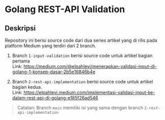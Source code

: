 # Golang REST-API Validation

## Deskripsi
Repository ini berisi source code dari dua series artikel yang di rilis pada platform Medium yang terdiri dari 2 branch.

1. Branch `1-input-validation` berisi source code untuk artikel bagian pertama
<br>Link: https://medium.com/@elpahlevi/menerapkan-validasi-input-di-golang-1-konsep-dasar-2b5e16846b4e

2. Branch `2-rest-api-implementation` berisi source code untuk artikel bagian kedua.
<br>Link: https://elpahlevi.medium.com/implementasi-validasi-input-ke-dalam-rest-api-di-golang-e185f26ad546

>Catatan: Branch `main` memiliki isi yang sama dengan branch `2-rest-api-implementation`

